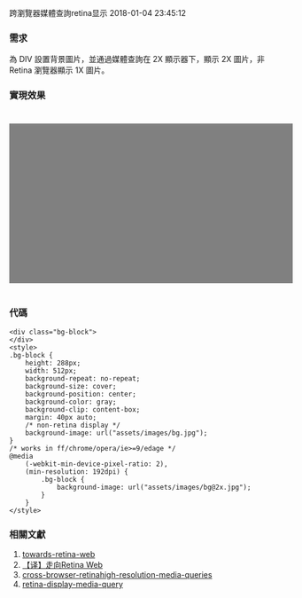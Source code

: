 跨瀏覽器媒體查詢retina显示
2018-01-04 23:45:12

### 需求

為 DIV 設置背景圖片，並通過媒體查詢在 2X 顯示器下，顯示 2X 圖片，非 Retina 瀏覽器顯示 1X 圖片。
     
     

### 實現效果

<div class="bg-block">
</div>

<style>
.bg-block {
    height: 288px;
    width: 512px;
    background-repeat: no-repeat;
    background-size: cover;
    background-position: center;
    background-color: gray;
    background-clip: content-box;
    margin: 40px auto;
    /* non-retina display */
    background-image: url("assets/images/bg.jpg");
}
/* works in ff/chrome/opera/ie>=9/edage */
@media 
    (-webkit-min-device-pixel-ratio: 2),
    (min-resolution: 192dpi) {
    .bg-block {
        background-image: url("assets/images/bg@2x.jpg");
    }
}
</style>

    

### 代碼

    <div class="bg-block">
    </div>
    <style>
    .bg-block {
        height: 288px;
        width: 512px;
        background-repeat: no-repeat;
        background-size: cover;
        background-position: center;
        background-color: gray;
        background-clip: content-box;
        margin: 40px auto;
        /* non-retina display */
        background-image: url("assets/images/bg.jpg");
    }
    /* works in ff/chrome/opera/ie>=9/edage */
    @media 
        (-webkit-min-device-pixel-ratio: 2),
        (min-resolution: 192dpi) {
            .bg-block {
                background-image: url("assets/images/bg@2x.jpg");
            }
        }
    </style>

    
### 相關文獻
1. [towards-retina-web](https://www.smashingmagazine.com/2012/08/towards-retina-web/)
2. [【译】走向Retina Web](http://www.html-js.com/article/The-front-end-of-the-porter)
3. [cross-browser-retinahigh-resolution-media-queries](http://www.brettjankord.com/2012/11/28/cross-browser-retinahigh-resolution-media-queries/)
4. [retina-display-media-query](https://css-tricks.com/snippets/css/retina-display-media-query/)
